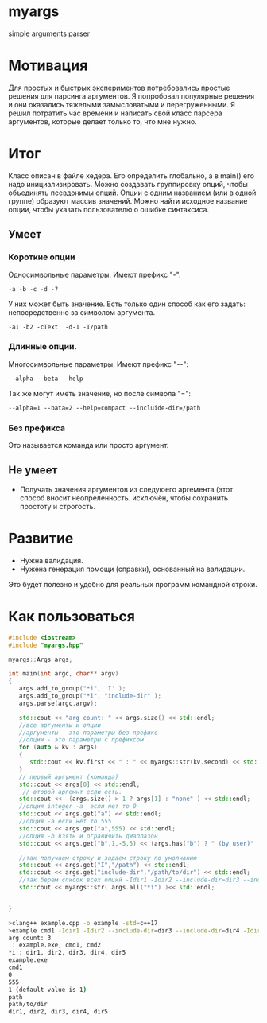 # myargs
simple arguments parser

# Мотивация
Для простых и быстрых экспериментов потребовались простые решения для парсинга аргументов.
Я попробовал популярные решения и они оказались тяжелыми замысловатыми и перегруженными.
Я решил потратить час времени и написать свой класс парсера аргументов, которые делает только то, что мне нужно.

# Итог
Класс описан в файле хедера. Его  определить глобально, а в main() его надо инициализировать.
Можно создавать группировку опций, чтобы объединять псевдонимы опций. 
Опции с одним названием (или в одной группе) образуют массив значений.
Можно найти исходное название опции, чтобы указать пользователю о ошибке синтаксиса. 

## Умеет
### Короткие опции
Односимвольные параметры. Имеют префикс "-".

```
-a -b -c -d -?
```

У них может быть значение. Есть только один способ как его задать: непосредственно за символом аргумента.

```
-a1 -b2 -cText  -d-1 -I/path
```

### Длинные опции. 
Многосимвольные параметры. Имеют префикс "--":

```
--alpha --beta --help
```

Так же могут иметь значение, но после символа "=":

```
--alpha=1 --bata=2 --help=compact --incluide-dir=/path
```

### Без префикса
Это называется команда или просто аргумент.

## Не умеет
* Получать значения аргументов из следуюего аргемента (этот способ вносит неопреленность. исключён, чтобы сохранить простоту и строгость.

# Развитие
* Нужна валидация.
* Нужена генерация помощи (справки), основанный на валидации. 

Это будет полезно и удобно для реальных программ командной строки.

# Как пользоваться

```c++
#include <iostream>
#include "myargs.hpp"

myargs::Args args;

int main(int argc, char** argv)
{
   args.add_to_group("*i", 'I' );
   args.add_to_group("*i", "include-dir" );
   args.parse(argc,argv);

   std::cout << "arg count: " << args.size() << std::endl;
   //все аргументы и опции
   //аргументы - это параметры без префикс
   //опции - это параметры с префиксом
   for (auto & kv : args)
   {
      std::cout << kv.first << " : " << myargs::str(kv.second) << std::endl;
   }
   // первый аргумент (команда)
   std::cout << args[0] << std::endl;
    // второй аргемнт если есть.
   std::cout <<  (args.size() > 1 ? args[1] : "none" ) << std::endl;
   //опция integer -a  если нет то 0
   std::cout << args.get("a") << std::endl;
   //опция -a если нет то 555
   std::cout << args.get("a",555) << std::endl;
   //опция -b взять и ограничить диаппазон
   std::cout << args.get("b",1,-5,5) << (args.has("b") ? " (by user)" : " (default value is 1)"  )  << std::endl;

   //так получаем строку и задаем строку по умолчанию
   std::cout << args.get("I","/path") << std::endl;
   std::cout << args.get("include-dir","/path/to/dir") << std::endl;
   //так берем список всех опций -Idir1 -Idir2 --include-dir=dir3 --include-dir=dir4
   std::cout << myargs::str( args.all("*i") )<< std::endl;


}
```

```bash
>clang++ example.cpp -o example -std=c++17
>example cmd1 -Idir1 -Idir2 --include-dir=dir3 --include-dir=dir4 -Idir5 cmd2
arg count: 3
 : example.exe, cmd1, cmd2
*i : dir1, dir2, dir3, dir4, dir5
example.exe
cmd1
0
555
1 (default value is 1)
path
path/to/dir
dir1, dir2, dir3, dir4, dir5
```
